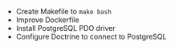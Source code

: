 * Create Makefile to `make bash`
* Improve Dockerfile
* Install PostgreSQL PDO driver
* Configure Doctrine to connect to PostgreSQL
